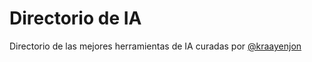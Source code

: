 # Directorio de IA

Directorio de las mejores herramientas de IA curadas por [@kraayenjon](https://github.com/kraayenjon)

